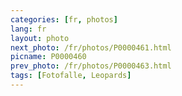 ```yaml
---
categories: [fr, photos]
lang: fr
layout: photo
next_photo: /fr/photos/P0000461.html
picname: P0000460
prev_photo: /fr/photos/P0000463.html
tags: [Fotofalle, Leopards]
---
```

